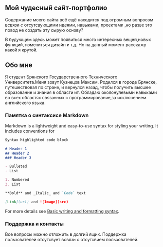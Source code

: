 ## Мой чудесный сайт-портфолио

Содержание моего сайта всё ещё находится под огромным вопросом всвязи с отсутсвующими идеями, навыками, проектами ,но разве это повод не создать эту сырую основу?

В будующем здесь может появиться много интересных вещей,новых функций, измениться дизайн и т.д. Но на данный момент расскажу какой я крутой.

## Обо мне

Я студент Брянского Государственного Технического Университета.Меня зовут Кузнецов Максим. Родился в городе Брянске, путешествовал по стране, и вернулся назад, чтобы получить высшее образование и знания в области ит.
Обладаю околонулевыми навыками во всех областях связанных с программирование,за исключением английского языка.

### Памятка о синтаксисе Markdown

Markdown is a lightweight and easy-to-use syntax for styling your writing. It includes conventions for

```markdown
Syntax highlighted code block

# Header 1
## Header 2
### Header 3

- Bulleted
- List

1. Numbered
2. List

**Bold** and _Italic_ and `Code` text

[Link](url) and ![Image](src)
```

For more details see [Basic writing and formatting syntax](https://docs.github.com/en/github/writing-on-github/getting-started-with-writing-and-formatting-on-github/basic-writing-and-formatting-syntax).

### Поддержка и контакты

Все вопросы можно отложить в долгий ящик.
Поддержка пользователей отсутсвует всвязи с отсутсвием пользователей.
